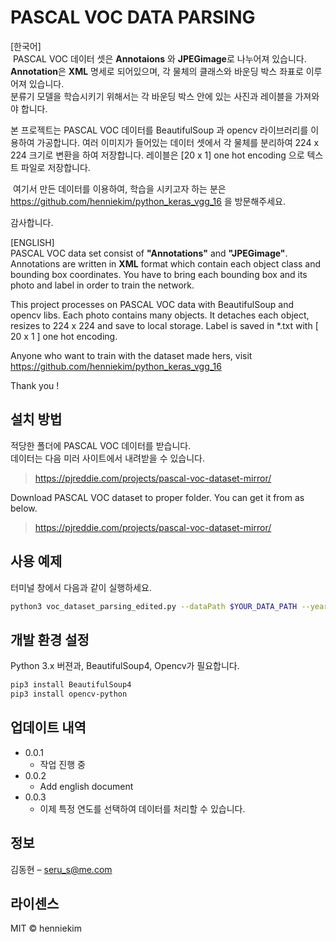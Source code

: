 # PASCAL VOC DATA PARSING

\[한국어]  
  PASCAL VOC 데이터 셋은 **Annotaions** 와 **JPEGimage**로 나누어져 있습니다.  
**Annotation**은 **XML** 명세로 되어있으며,
각 물체의 클래스와 바운딩 박스 좌표로 이루어져 있습니다.  
분류기 모델을 학습시키기 위해서는 각 바운딩 박스 안에 있는 사진과 레이블을 가져와야 합니다.  

  본 프로젝트는 PASCAL VOC 데이터를 BeautifulSoup 과 opencv 라이브러리를 이용하여 가공합니다.
여러 이미지가 들어있는 데이터 셋에서 각 물체를 분리하여 224 x 224 크기로 변환을 하여 저장합니다. 
레이블은 [20 x 1] one hot encoding 으로 텍스트 파일로 저장합니다.

  여기서 만든 데이터를 이용하여, 학습을 시키고자 하는 분은 https://github.com/henniekim/python_keras_vgg_16 을 방문해주세요. 
  
감사합니다.

\[ENGLISH]  
  PASCAL VOC data set consist of **"Annotations"** and **"JPEGimage"**. Annotations are written in **XML** format which contain each object class and bounding box coordinates. You have to bring each bounding box and its photo and label in order to train the network.  

  This project processes on PASCAL VOC data with BeautifulSoup and opencv libs. Each photo contains many objects. It detaches each object, resizes to 224 x 224 and save to local storage. Label is saved in \*.txt with [ 20 x 1 ] one hot encoding. 
  
  Anyone who want to train with the dataset made hers, visit https://github.com/henniekim/python_keras_vgg_16
  
Thank you !
 
## 설치 방법

적당한 폴더에 PASCAL VOC 데이터를 받습니다.  
데이터는 다음 미러 사이트에서 내려받을 수 있습니다.  
> https://pjreddie.com/projects/pascal-voc-dataset-mirror/

Download PASCAL VOC dataset to proper folder.
You can get it from as below.
> https://pjreddie.com/projects/pascal-voc-dataset-mirror/
 
## 사용 예제
터미널 창에서 다음과 같이 실행하세요.
```sh
python3 voc_dataset_parsing_edited.py --dataPath $YOUR_DATA_PATH --years 2007 2008 2009 
```
## 개발 환경 설정
Python 3.x 버젼과, BeautifulSoup4, Opencv가 필요합니다.
```sh
pip3 install BeautifulSoup4
pip3 install opencv-python
```
 
## 업데이트 내역

* 0.0.1
    * 작업 진행 중
* 0.0.2
    * Add english document
* 0.0.3 
    * 이제 특정 연도를 선택하여 데이터를 처리할 수 있습니다. 
## 정보

김동현 – seru_s@me.com

## 라이센스
MIT © henniekim

<!-- Markdown link & img dfn's -->
[npm-image]: https://img.shields.io/npm/v/datadog-metrics.svg?style=flat-square
[npm-url]: https://npmjs.org/package/datadog-metrics
[npm-downloads]: https://img.shields.io/npm/dm/datadog-metrics.svg?style=flat-square
[travis-image]: https://img.shields.io/travis/dbader/node-datadog-metrics/master.svg?style=flat-square
[travis-url]: https://travis-ci.org/dbader/node-datadog-metrics
[wiki]: https://github.com/yourname/yourproject/wiki
